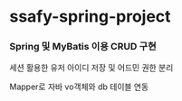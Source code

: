 # ssafy-spring-project

### Spring 및 MyBatis 이용 CRUD 구현

세션 활용한 유저 아이디 저장 및 어드민 권한 분리

Mapper로 자바 vo객체와 db 테이블 연동
